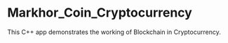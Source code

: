 # Markhor_Coin_Cryptocurrency
This C++ app demonstrates the working of Blockchain in Cryptocurrency.
